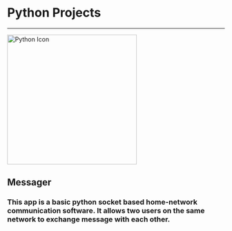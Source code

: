 <h1>Python Projects</h1>
<hr>
    <img src="https://upload.wikimedia.org/wikipedia/commons/thumb/f/f8/Python_logo_and_wordmark.svg/2560px-Python_logo_and_wordmark.svg.png" alt="Python Icon"     height="300" width="auto" align="center"/>


<h2>Messager</h2>
<h3>This app is a basic python socket based home-network communication software. It allows two users on the same network to exchange message with each other.</h3>
